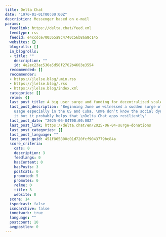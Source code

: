 ```yaml
---
title: Delta Chat
date: "1970-01-01T00:00:00Z"
description: Messenger based on e-mail
params:
  feedlink: https://delta.chat/feed.xml
  feedtype: rss
  feedid: e4ccdce700365a9c4740c56b8aa8c145
  websites: {}
  blogrolls: []
  in_blogrolls:
  - title: ""
    description: ""
    id: 4e2ec23ac536a5d58f2702b4603e3554
  recommended: []
  recommender:
  - https://jlelse.blog/.min.rss
  - https://jlelse.blog/.rss
  - https://jlelse.blog/index.xml
  categories: []
  relme: {}
  last_post_title: A big user surge and funding for decentralized scale
  last_post_description: "Beginning June we witnessed a sudden surge of Delta Chat
    usage especially in the US and Cuba. \nWe don’t know the social dynamics behind
    it but it probably helps that \nDelta Chat apps resiliently"
  last_post_date: "2025-06-04T00:00:00Z"
  last_post_link: https://delta.chat/en/2025-06-04-surge-donations
  last_post_categories: []
  last_post_language: ""
  last_post_guid: 451f865800c01d720fcf9043779bc84a
  score_criteria:
    cats: 0
    description: 3
    feedlangs: 0
    hasContent: 0
    hasPosts: 3
    postcats: 0
    promoted: 5
    promotes: 0
    relme: 0
    title: 3
    website: 0
  score: 14
  ispodcast: false
  isnoarchive: false
  innetwork: true
  language: ""
  postcount: 10
  avgpostlen: 0
---
```

